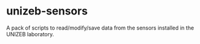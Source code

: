 # unizeb-sensors
A pack of scripts to read/modify/save data from the sensors installed in the UNIZEB laboratory.
